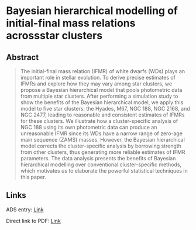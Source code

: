 # Bayesian hierarchical modelling of initial-final mass relations acrossstar clusters


## Abstract

> The initial-final mass relation (IFMR) of white dwarfs (WDs) plays an important role in stellar evolution. To derive precise estimates of IFMRs and explore how they may vary among star clusters, we propose a Bayesian hierarchical model that pools photometric data from multiple star clusters. After performing a simulation study to show the benefits of the Bayesian hierarchical model, we apply this model to five star clusters: the Hyades, M67, NGC 188, NGC 2168, and NGC 2477, leading to reasonable and consistent estimates of IFMRs for these clusters. We illustrate how a cluster-specific analysis of NGC 188 using its own photometric data can produce an unreasonable IFMR since its WDs have a narrow range of zero-age main sequence (ZAMS) masses. However, the Bayesian hierarchical model corrects the cluster-specific analysis by borrowing strength from other clusters, thus generating more reliable estimates of IFMR parameters. The data analysis presents the benefits of Bayesian hierarchical modelling over conventional cluster-specific methods, which motivates us to elaborate the powerful statistical techniques in this paper.


## Links

ADS entry: [Link](https://ui.adsabs.harvard.edu//#abs/2018MNRAS.480.1300S/abstract)

Direct link to PDF: [Link](https://arxiv.org/pdf/1806.06733.pdf)